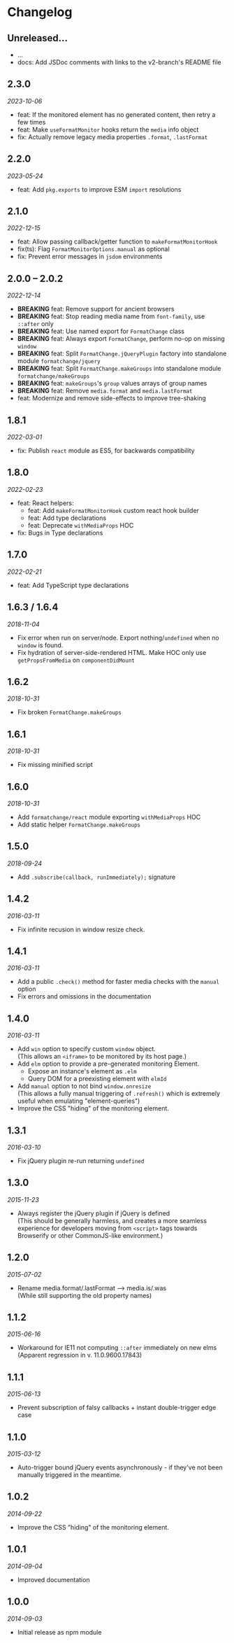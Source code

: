 # Changelog

## Unreleased...

- ... <!-- Add new lines here. Version number will be decided later -->
- docs: Add JSDoc comments with links to the v2-branch's README file

## 2.3.0

_2023-10-06_

- feat: If the monitored element has no generated content, then retry a few times
- feat: Make `useFormatMonitor` hooks return the `media` info object
- fix: Actually remove legacy media properties `.format`, `.lastFormat`

## 2.2.0

_2023-05-24_

- feat: Add `pkg.exports` to improve ESM `import` resolutions

## 2.1.0

_2022-12-15_

- feat: Allow passing callback/getter function to `makeFormatMonitorHook`
- fix(ts): Flag `FormatMonitorOptions.manual` as optional
- fix: Prevent error messages in `jsdom` environments

## 2.0.0 – 2.0.2

_2022-12-14_

- **BREAKING** feat: Remove support for ancient browsers
- **BREAKING** feat: Stop reading media name from `font-family`, use `::after` only
- **BREAKING** feat: Use named export for `FormatChange` class
- **BREAKING** feat: Always export `FormatChange`, perform no-op on missing `window`
- **BREAKING** feat: Split `FormatChange.jQueryPlugin` factory into standalone module `formatchange/jquery`
- **BREAKING** feat: Split `FormatChange.makeGroups` into standalone module `formatchange/makeGroups`
- **BREAKING** feat: `makeGroups`'s `group` values arrays of group names
- **BREAKING** feat: Remove `media.format` and `media.lastFormat`
- feat: Modernize and remove side-effects to improve tree-shaking

## 1.8.1

_2022-03-01_

- fix: Publish `react` module as ES5, for backwards compatibility

## 1.8.0

_2022-02-23_

- feat: React helpers:
  - feat: Add `makeFormatMonitorHook` custom react hook builder
  - feat: Add type declarations
  - feat: Deprecate `withMediaProps` HOC
- fix: Bugs in Type declarations

## 1.7.0

_2022-02-21_

- feat: Add TypeScript type declarations

## 1.6.3 / 1.6.4

_2018-11-04_

- Fix error when run on server/node. Export nothing/`undefined` when no `window` is found.
- Fix hydration of server-side-rendered HTML. Make HOC only use `getPropsFromMedia` on `componentDidMount`

## 1.6.2

_2018-10-31_

- Fix broken `FormatChange.makeGroups`

## 1.6.1

_2018-10-31_

- Fix missing minified script

## 1.6.0

_2018-10-31_

- Add `formatchange/react` module exporting `withMediaProps` HOC
- Add static helper `FormatChange.makeGroups`

## 1.5.0

_2018-09-24_

- Add `.subscribe(callback, runImmediately);` signature

## 1.4.2

_2016-03-11_

- Fix infinite recusion in window resize check.

## 1.4.1

_2016-03-11_

- Add a public `.check()` method for faster media checks with the `manual` option
- Fix errors and omissions in the documentation

## 1.4.0

_2016-03-11_

- Add `win` option to specify custom `window` object.  
  (This allows an `<iframe>` to be monitored by its host page.)
- Add `elm` option to provide a pre-generated monitoring Element.
  - Expose an instance's element as `.elm`
  - Query DOM for a preexisting element with `elmId`
- Add `manual` option to not bind `window.onresize`  
  (This allows a fully manual triggering of `.refresh()`
  which is extremely useful when emulating "element-queries")
- Improve the CSS "hiding" of the monitoring element.

## 1.3.1

_2016-03-10_

- Fix jQuery plugin re-run returning `undefined`

## 1.3.0

_2015-11-23_

- Always register the jQuery plugin if jQuery is defined  
  (This should be generally harmless, and creates a more seamless
  experience for developers moving from `<script>` tags
  towards Browserify or other CommonJS-like environment.)

## 1.2.0

_2015-07-02_

- Rename media.format/.lastFormat --> media.is/.was  
  (While still supporting the old property names)

## 1.1.2

_2015-06-16_

- Workaround for IE11 not computing `::after` immediately on new elms  
  (Apparent regression in v. 11.0.9600.17843)

## 1.1.1

_2015-06-13_

- Prevent subscription of falsy callbacks + instant double-trigger edge case

## 1.1.0

_2015-03-12_

- Auto-trigger bound jQuery events asynchronously - if they've not been manually triggered in the meantime.

## 1.0.2

_2014-09-22_

- Improve the CSS "hiding" of the monitoring element.

## 1.0.1

_2014-09-04_

- Improved documentation

## 1.0.0

_2014-09-03_

- Initial release as npm module
